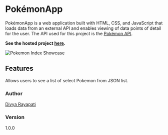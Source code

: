 # PokémonApp

PokémonApp is a web application built with HTML, CSS, and JavaScript that loads data from an external API and enables viewing of data points of detail for the user.
The API used for this project is the [Pokémon API](https://pokeapi.co/).

**See the hosted project [here](https://rayapati9.github.io/pokemonApp/).**

![Pokemon Index Showcase](img/app.gif)

## Features

Allows users to see a list of select Pokemon from JSON list.

### Author

[Divya Rayapati](https://rayapati9.github.io/portfolio-website/)

### Version

1.0.0
